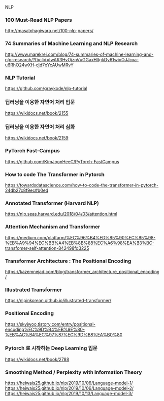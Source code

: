 NLP
### 100 Must-Read NLP Papers
http://masatohagiwara.net/100-nlp-papers/

### 74 Summaries of Machine Learning and NLP Research
http://www.marekrei.com/blog/74-summaries-of-machine-learning-and-nlp-research/?fbclid=IwAR3HvOjznVuGGaxHltgkDy61wioOJJcxa-u6RhO24wXH-djd7xYcAUwMRvY

### NLP Tutorial
https://github.com/graykode/nlp-tutorial

### 딥러닝을 이용한 자연어 처리 입문
https://wikidocs.net/book/2155

### 딥러닝을 이용한 자연어 처리 심화
https://wikidocs.net/book/2159

### PyTorch Fast-Campus
https://github.com/KimJoonHeeC/PyTorch-FastCampus

### How to code The Transformer in Pytorch
https://towardsdatascience.com/how-to-code-the-transformer-in-pytorch-24db27c8f9ec#b0ed

### Annotated Transformer (Harvard NLP)
https://nlp.seas.harvard.edu/2018/04/03/attention.html

### Attention Mechanism and Transformer
https://medium.com/platfarm/%EC%96%B4%ED%85%90%EC%85%98-%EB%A9%94%EC%BB%A4%EB%8B%88%EC%A6%98%EA%B3%BC-transfomer-self-attention-842498fd3225

### Transformer Architecture : The Positional Encoding
https://kazemnejad.com/blog/transformer_architecture_positional_encoding/

### Illustrated Transformer
https://nlpinkorean.github.io/illustrated-transformer/

### Positional Encoding
https://skyjwoo.tistory.com/entry/positional-encoding%EC%9D%B4%EB%9E%80-%EB%AC%B4%EC%97%87%EC%9D%B8%EA%B0%80

### Pytorch 로 시작하는 Deep Learning 입문
https://wikidocs.net/book/2788

### Smoothing Method / Perplexity with Information Theory
https://heiwais25.github.io/nlp/2019/10/06/Language-model-1/ <br>
https://heiwais25.github.io/nlp/2019/10/06/Language-model-2/ <br>
https://heiwais25.github.io/nlp/2019/10/13/Language-model-3/